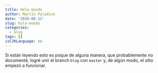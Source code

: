 ```yaml
---
title: Hola mundo
author: Martín Paladino
date: '2018-08-12'
slug: hola-mundo
categories:
  - blog
tags: []
isCJKLanguage: no
---
```


Si están leyendo esto es poque de alguna manera, que probablemente no documenté, logré unir el branch `blog` con `master` y, de algún modo, el sitio empezó a funcionar. 